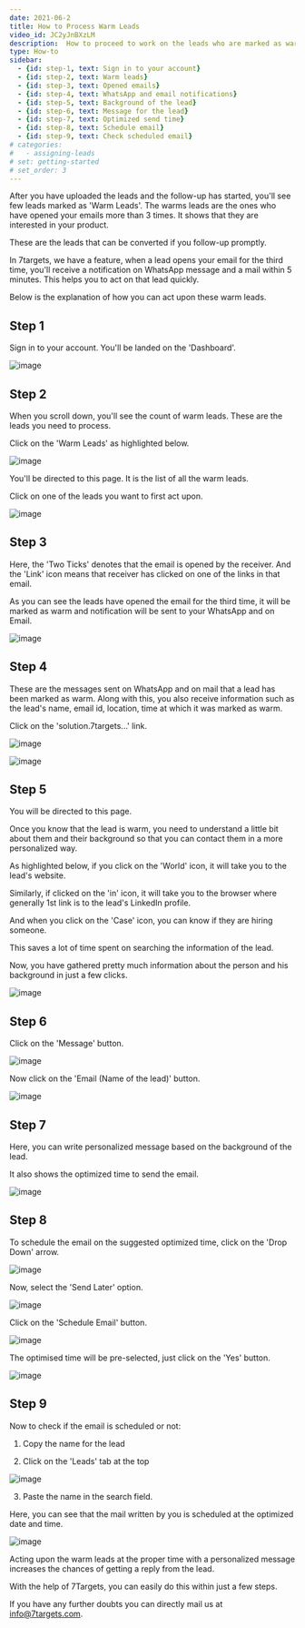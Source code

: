```yaml
---
date: 2021-06-2
title: How to Process Warm Leads
video_id: JC2yJnBXzLM
description:  How to proceed to work on the leads who are marked as warm.
type: How-to
sidebar:
  - {id: step-1, text: Sign in to your account}
  - {id: step-2, text: Warm leads}
  - {id: step-3, text: Opened emails}
  - {id: step-4, text: WhatsApp and email notifications}
  - {id: step-5, text: Background of the lead}
  - {id: step-6, text: Message for the lead}
  - {id: step-7, text: Optimized send time}
  - {id: step-8, text: Schedule email}
  - {id: step-9, text: Check scheduled email}
# categories:
#   - assigning-leads
# set: getting-started
# set_order: 3
---
```

After you have uploaded the leads and the follow-up has started, you'll see few leads marked as 'Warm Leads'. The warms leads are the ones who have opened your emails more than 3 times. It shows that they are interested in your product.

These are the leads that can be converted if you follow-up promptly.

In 7targets, we have a feature, when a lead opens your email for the third time, you'll receive a notification on WhatsApp message and a mail within 5 minutes. This helps you to act on that lead quickly.

Below is the explanation of how you can act upon these warm leads.

## Step 1

Sign in to your account. You'll be landed on the 'Dashboard'.

![image](../../images/warm-leads-1.png)

## Step 2

When you scroll down, you'll see the count of warm leads. These are the leads you need to process. 

Click on the 'Warm Leads' as highlighted below.

![image](../../images/warm-leads-2.png)

You'll be directed to this page. It is the list of all the warm leads.

Click on one of the leads you want to first act upon.

![image](../../images/warm-leads-3.png)

## Step 3

Here, the 'Two Ticks' denotes that the email is opened by the receiver. And the 'Link' icon means that receiver has clicked on one of the links in that email.

As you can see the leads have opened the email for the third time, it will be marked as warm and notification will be sent to your WhatsApp and on Email.


![image](../../images/warm-leads-4.png)


## Step 4

These are the messages sent on WhatsApp and on mail that a lead has been marked as warm. Along with this, you also receive information such as the lead's name, email id, location, time at which it was marked as warm.

Click on the 'solution.7targets...' link. 

![image](../../images/warm-leads-5.png)


![image](../../images/warm-leads-6.png)


## Step 5

You will be directed to this page.

Once you know that the lead is warm, you need to understand a little bit about them and their background so that you can contact them in a more personalized way.

As highlighted below, if you click on the 'World' icon, it will take you to the lead's website.

Similarly, if clicked on the 'in' icon, it will take you to the browser where generally 1st link is to the lead's LinkedIn profile.

And when you click on the 'Case' icon, you can know if they are hiring someone.

This saves a lot of time spent on searching the information of the lead.

Now, you have gathered pretty much information about the person and his background in just a few clicks.

![image](../../images/warm-leads-7.png)

## Step 6

Click on the 'Message' button.

![image](../../images/warm-leads-8.png)

Now click on the 'Email (Name of the lead)' button.

![image](../../images/warm-leads-9.png)

## Step 7

Here, you can write personalized message based on the background of the lead.

It also shows the optimized time to send the email.

![image](../../images/warm-leads-10.png)

## Step 8

To schedule the email on the suggested optimized time, click on the 'Drop Down' arrow.

![image](../../images/warm-leads-11.png)

Now, select the 'Send Later' option.

![image](../../images/warm-leads-12.png)

Click on the 'Schedule Email' button.

![image](../../images/warm-leads-13.png)

The optimised time will be pre-selected, just click on the 'Yes' button.

![image](../../images/warm-leads-14.png)

## Step 9

Now to check if the email is scheduled or not:

1. Copy the name for the lead

2. Click on the 'Leads' tab at the top


![image](../../images/warm-leads-15.png)

3. Paste the name in the search field.

Here, you can see that the mail written by you is scheduled at the optimized date and time.

![image](../../images/warm-leads-16.png)

Acting upon the warm leads at the proper time with a personalized message increases the chances of getting a reply from the lead.

With the help of 7Targets, you can easily do this within just a few steps.

If you have any further doubts you can directly mail us at info@7targets.com.